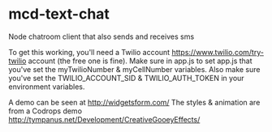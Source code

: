 # mcd-text-chat
Node chatroom client that also sends and receives sms

To get this working, you'll need a Twilio account https://www.twilio.com/try-twilio account (the free one is fine).  Make sure in app.js to set 
app.js that you've set the myTwilioNumber & myCellNumber variables.  Also make sure you've set the TWILIO_ACCOUNT_SID & 
TWILIO_AUTH_TOKEN in your environment variables.

A demo can be seen at http://widgetsform.com/
The styles & animation are from a Codrops demo http://tympanus.net/Development/CreativeGooeyEffects/
